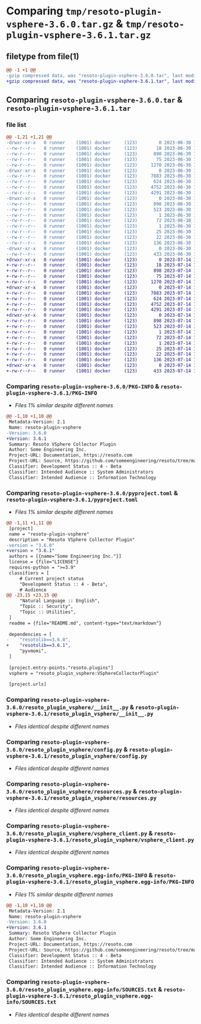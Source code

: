 # Comparing `tmp/resoto-plugin-vsphere-3.6.0.tar.gz` & `tmp/resoto-plugin-vsphere-3.6.1.tar.gz`

## filetype from file(1)

```diff
@@ -1 +1 @@
-gzip compressed data, was "resoto-plugin-vsphere-3.6.0.tar", last modified: Fri Jun 30 19:28:33 2023, max compression
+gzip compressed data, was "resoto-plugin-vsphere-3.6.1.tar", last modified: Fri Jul 14 17:01:22 2023, max compression
```

## Comparing `resoto-plugin-vsphere-3.6.0.tar` & `resoto-plugin-vsphere-3.6.1.tar`

### file list

```diff
@@ -1,21 +1,21 @@
-drwxr-xr-x   0 runner    (1001) docker     (123)        0 2023-06-30 19:28:33.311132 resoto-plugin-vsphere-3.6.0/
--rw-r--r--   0 runner    (1001) docker     (123)       18 2023-06-30 19:24:29.000000 resoto-plugin-vsphere-3.6.0/MANIFEST.in
--rw-r--r--   0 runner    (1001) docker     (123)      898 2023-06-30 19:28:33.311132 resoto-plugin-vsphere-3.6.0/PKG-INFO
--rw-r--r--   0 runner    (1001) docker     (123)       75 2023-06-30 19:24:29.000000 resoto-plugin-vsphere-3.6.0/README.md
--rw-r--r--   0 runner    (1001) docker     (123)     1270 2023-06-30 19:24:29.000000 resoto-plugin-vsphere-3.6.0/pyproject.toml
-drwxr-xr-x   0 runner    (1001) docker     (123)        0 2023-06-30 19:28:33.311132 resoto-plugin-vsphere-3.6.0/resoto_plugin_vsphere/
--rw-r--r--   0 runner    (1001) docker     (123)     7883 2023-06-30 19:24:29.000000 resoto-plugin-vsphere-3.6.0/resoto_plugin_vsphere/__init__.py
--rw-r--r--   0 runner    (1001) docker     (123)      624 2023-06-30 19:24:29.000000 resoto-plugin-vsphere-3.6.0/resoto_plugin_vsphere/config.py
--rw-r--r--   0 runner    (1001) docker     (123)     4752 2023-06-30 19:24:29.000000 resoto-plugin-vsphere-3.6.0/resoto_plugin_vsphere/resources.py
--rw-r--r--   0 runner    (1001) docker     (123)     4291 2023-06-30 19:24:29.000000 resoto-plugin-vsphere-3.6.0/resoto_plugin_vsphere/vsphere_client.py
-drwxr-xr-x   0 runner    (1001) docker     (123)        0 2023-06-30 19:28:33.311132 resoto-plugin-vsphere-3.6.0/resoto_plugin_vsphere.egg-info/
--rw-r--r--   0 runner    (1001) docker     (123)      898 2023-06-30 19:28:33.000000 resoto-plugin-vsphere-3.6.0/resoto_plugin_vsphere.egg-info/PKG-INFO
--rw-r--r--   0 runner    (1001) docker     (123)      523 2023-06-30 19:28:33.000000 resoto-plugin-vsphere-3.6.0/resoto_plugin_vsphere.egg-info/SOURCES.txt
--rw-r--r--   0 runner    (1001) docker     (123)        1 2023-06-30 19:28:33.000000 resoto-plugin-vsphere-3.6.0/resoto_plugin_vsphere.egg-info/dependency_links.txt
--rw-r--r--   0 runner    (1001) docker     (123)       72 2023-06-30 19:28:33.000000 resoto-plugin-vsphere-3.6.0/resoto_plugin_vsphere.egg-info/entry_points.txt
--rw-r--r--   0 runner    (1001) docker     (123)        1 2023-06-30 19:26:04.000000 resoto-plugin-vsphere-3.6.0/resoto_plugin_vsphere.egg-info/not-zip-safe
--rw-r--r--   0 runner    (1001) docker     (123)       25 2023-06-30 19:28:33.000000 resoto-plugin-vsphere-3.6.0/resoto_plugin_vsphere.egg-info/requires.txt
--rw-r--r--   0 runner    (1001) docker     (123)       22 2023-06-30 19:28:33.000000 resoto-plugin-vsphere-3.6.0/resoto_plugin_vsphere.egg-info/top_level.txt
--rw-r--r--   0 runner    (1001) docker     (123)      136 2023-06-30 19:28:33.315132 resoto-plugin-vsphere-3.6.0/setup.cfg
-drwxr-xr-x   0 runner    (1001) docker     (123)        0 2023-06-30 19:28:33.311132 resoto-plugin-vsphere-3.6.0/test/
--rw-r--r--   0 runner    (1001) docker     (123)      433 2023-06-30 19:24:29.000000 resoto-plugin-vsphere-3.6.0/test/test_config.py
+drwxr-xr-x   0 runner    (1001) docker     (123)        0 2023-07-14 17:01:22.427449 resoto-plugin-vsphere-3.6.1/
+-rw-r--r--   0 runner    (1001) docker     (123)       18 2023-07-14 16:57:50.000000 resoto-plugin-vsphere-3.6.1/MANIFEST.in
+-rw-r--r--   0 runner    (1001) docker     (123)      898 2023-07-14 17:01:22.427449 resoto-plugin-vsphere-3.6.1/PKG-INFO
+-rw-r--r--   0 runner    (1001) docker     (123)       75 2023-07-14 16:57:50.000000 resoto-plugin-vsphere-3.6.1/README.md
+-rw-r--r--   0 runner    (1001) docker     (123)     1270 2023-07-14 16:57:50.000000 resoto-plugin-vsphere-3.6.1/pyproject.toml
+drwxr-xr-x   0 runner    (1001) docker     (123)        0 2023-07-14 17:01:22.427449 resoto-plugin-vsphere-3.6.1/resoto_plugin_vsphere/
+-rw-r--r--   0 runner    (1001) docker     (123)     7883 2023-07-14 16:57:50.000000 resoto-plugin-vsphere-3.6.1/resoto_plugin_vsphere/__init__.py
+-rw-r--r--   0 runner    (1001) docker     (123)      624 2023-07-14 16:57:50.000000 resoto-plugin-vsphere-3.6.1/resoto_plugin_vsphere/config.py
+-rw-r--r--   0 runner    (1001) docker     (123)     4752 2023-07-14 16:57:50.000000 resoto-plugin-vsphere-3.6.1/resoto_plugin_vsphere/resources.py
+-rw-r--r--   0 runner    (1001) docker     (123)     4291 2023-07-14 16:57:50.000000 resoto-plugin-vsphere-3.6.1/resoto_plugin_vsphere/vsphere_client.py
+drwxr-xr-x   0 runner    (1001) docker     (123)        0 2023-07-14 17:01:22.427449 resoto-plugin-vsphere-3.6.1/resoto_plugin_vsphere.egg-info/
+-rw-r--r--   0 runner    (1001) docker     (123)      898 2023-07-14 17:01:22.000000 resoto-plugin-vsphere-3.6.1/resoto_plugin_vsphere.egg-info/PKG-INFO
+-rw-r--r--   0 runner    (1001) docker     (123)      523 2023-07-14 17:01:22.000000 resoto-plugin-vsphere-3.6.1/resoto_plugin_vsphere.egg-info/SOURCES.txt
+-rw-r--r--   0 runner    (1001) docker     (123)        1 2023-07-14 17:01:22.000000 resoto-plugin-vsphere-3.6.1/resoto_plugin_vsphere.egg-info/dependency_links.txt
+-rw-r--r--   0 runner    (1001) docker     (123)       72 2023-07-14 17:01:22.000000 resoto-plugin-vsphere-3.6.1/resoto_plugin_vsphere.egg-info/entry_points.txt
+-rw-r--r--   0 runner    (1001) docker     (123)        1 2023-07-14 16:59:16.000000 resoto-plugin-vsphere-3.6.1/resoto_plugin_vsphere.egg-info/not-zip-safe
+-rw-r--r--   0 runner    (1001) docker     (123)       25 2023-07-14 17:01:22.000000 resoto-plugin-vsphere-3.6.1/resoto_plugin_vsphere.egg-info/requires.txt
+-rw-r--r--   0 runner    (1001) docker     (123)       22 2023-07-14 17:01:22.000000 resoto-plugin-vsphere-3.6.1/resoto_plugin_vsphere.egg-info/top_level.txt
+-rw-r--r--   0 runner    (1001) docker     (123)      136 2023-07-14 17:01:22.427449 resoto-plugin-vsphere-3.6.1/setup.cfg
+drwxr-xr-x   0 runner    (1001) docker     (123)        0 2023-07-14 17:01:22.427449 resoto-plugin-vsphere-3.6.1/test/
+-rw-r--r--   0 runner    (1001) docker     (123)      433 2023-07-14 16:57:50.000000 resoto-plugin-vsphere-3.6.1/test/test_config.py
```

### Comparing `resoto-plugin-vsphere-3.6.0/PKG-INFO` & `resoto-plugin-vsphere-3.6.1/PKG-INFO`

 * *Files 1% similar despite different names*

```diff
@@ -1,10 +1,10 @@
 Metadata-Version: 2.1
 Name: resoto-plugin-vsphere
-Version: 3.6.0
+Version: 3.6.1
 Summary: Resoto VSphere Collector Plugin
 Author: Some Engineering Inc.
 Project-URL: Documentation, https://resoto.com
 Project-URL: Source, https://github.com/someengineering/resoto/tree/main/plugins/vsphere
 Classifier: Development Status :: 4 - Beta
 Classifier: Intended Audience :: System Administrators
 Classifier: Intended Audience :: Information Technology
```

### Comparing `resoto-plugin-vsphere-3.6.0/pyproject.toml` & `resoto-plugin-vsphere-3.6.1/pyproject.toml`

 * *Files 1% similar despite different names*

```diff
@@ -1,11 +1,11 @@
 [project]
 name = "resoto-plugin-vsphere"
 description = "Resoto VSphere Collector Plugin"
-version = "3.6.0"
+version = "3.6.1"
 authors = [{name="Some Engineering Inc."}]
 license = {file="LICENSE"}
 requires-python = ">=3.9"
 classifiers = [
     # Current project status
     "Development Status :: 4 - Beta",
     # Audience
@@ -23,15 +23,15 @@
     "Natural Language :: English",
     "Topic :: Security",
     "Topic :: Utilities",
 ]
 readme = {file="README.md", content-type="text/markdown"}
 
 dependencies = [
-    "resotolib==3.6.0",
+    "resotolib==3.6.1",
     "pyvmomi",
 ]
 
 [project.entry-points."resoto.plugins"]
 vsphere = "resoto_plugin_vsphere:VSphereCollectorPlugin"
 
 [project.urls]
```

### Comparing `resoto-plugin-vsphere-3.6.0/resoto_plugin_vsphere/__init__.py` & `resoto-plugin-vsphere-3.6.1/resoto_plugin_vsphere/__init__.py`

 * *Files identical despite different names*

### Comparing `resoto-plugin-vsphere-3.6.0/resoto_plugin_vsphere/config.py` & `resoto-plugin-vsphere-3.6.1/resoto_plugin_vsphere/config.py`

 * *Files identical despite different names*

### Comparing `resoto-plugin-vsphere-3.6.0/resoto_plugin_vsphere/resources.py` & `resoto-plugin-vsphere-3.6.1/resoto_plugin_vsphere/resources.py`

 * *Files identical despite different names*

### Comparing `resoto-plugin-vsphere-3.6.0/resoto_plugin_vsphere/vsphere_client.py` & `resoto-plugin-vsphere-3.6.1/resoto_plugin_vsphere/vsphere_client.py`

 * *Files identical despite different names*

### Comparing `resoto-plugin-vsphere-3.6.0/resoto_plugin_vsphere.egg-info/PKG-INFO` & `resoto-plugin-vsphere-3.6.1/resoto_plugin_vsphere.egg-info/PKG-INFO`

 * *Files 1% similar despite different names*

```diff
@@ -1,10 +1,10 @@
 Metadata-Version: 2.1
 Name: resoto-plugin-vsphere
-Version: 3.6.0
+Version: 3.6.1
 Summary: Resoto VSphere Collector Plugin
 Author: Some Engineering Inc.
 Project-URL: Documentation, https://resoto.com
 Project-URL: Source, https://github.com/someengineering/resoto/tree/main/plugins/vsphere
 Classifier: Development Status :: 4 - Beta
 Classifier: Intended Audience :: System Administrators
 Classifier: Intended Audience :: Information Technology
```

### Comparing `resoto-plugin-vsphere-3.6.0/resoto_plugin_vsphere.egg-info/SOURCES.txt` & `resoto-plugin-vsphere-3.6.1/resoto_plugin_vsphere.egg-info/SOURCES.txt`

 * *Files identical despite different names*

